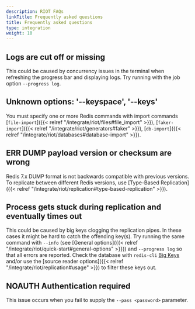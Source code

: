 ```yaml
---
description: RIOT FAQs
linkTitle: Frequently asked questions
title: Frequently asked questions
type: integration
weight: 10
---
```


## Logs are cut off or missing

This could be caused by concurrency issues in the terminal when refreshing the progress bar and displaying logs.
Try running with the job option `--progress log`.

## Unknown options: '--keyspace', '--keys'

You must specify one or more Redis commands with import commands [`file-import`]({{< relref "/integrate/riot/files#file_import" >}}), [`faker-import`]({{< relref "/integrate/riot/generators#faker" >}}), [`db-import`]({{< relref "/integrate/riot/databases#database-import" >}}).

## ERR DUMP payload version or checksum are wrong

Redis 7.x DUMP format is not backwards compatible with previous versions.
To replicate between different Redis versions, use [Type-Based Replication]({{< relref "/integrate/riot/replication#type-based-replication" >}}).

## Process gets stuck during replication and eventually times out

This could be caused by big keys clogging the replication pipes.
In these cases it might be hard to catch the offending key(s).
Try running the same command with `--info` (see [General options]({{< relref "/integrate/riot/quick-start#general-options" >}})) and `--progress log` so that all errors are reported.
Check the database with `redis-cli` [Big Keys](https://developer.redis.com/operate/redis-at-scale/observability/identifying-issues/#scanning-keys) and/or use the [source reader options]({{< relref "/integrate/riot/replication#usage" >}}) to filter these keys out.

## NOAUTH Authentication required

This issue occurs when you fail to supply the `--pass <password>` parameter.
